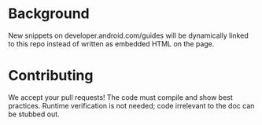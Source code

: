 # Background
New snippets on developer.android.com/guides will be dynamically linked to this repo instead of 
written as embedded HTML on the page.

# Contributing
We accept your pull requests! The code must compile and show best practices. Runtime verification 
is not needed; code irrelevant to the doc can be stubbed out.

